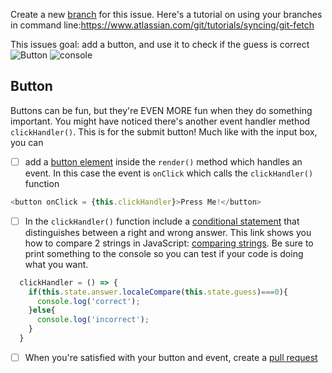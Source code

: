 Create a new [branch](https://docs.github.com/en/desktop/contributing-to-projects/creating-a-branch-for-your-work) for this issue. Here's a tutorial on using your branches in command line:https://www.atlassian.com/git/tutorials/syncing/git-fetch

This issues goal: add a button, and use it to check if the guess is correct
![Button](https://user-images.githubusercontent.com/45152371/86053881-0dad6f80-ba0e-11ea-9f6d-be82bb1a5580.gif)
![console](https://user-images.githubusercontent.com/45152371/86054316-c7a4db80-ba0e-11ea-976c-b7ed01744bd2.gif)


## Button
Buttons can be fun, but they're EVEN MORE fun when they do something important.
You might have noticed there's another event handler method `clickHandler()`. This is for the submit button! Much like with the input box, you can
- [ ] add a [button element](https://reactjs.org/docs/handling-events.html) inside the `render()` method which handles an event. In this case the event is `onClick` which calls the `clickHandler()` function
```js
<button onClick = {this.clickHandler}>Press Me!</button>
```
- [ ] In the `clickHandler()` function include a [conditional statement](https://www.w3schools.com/js/js_if_else.asp) that distinguishes between a right and wrong answer. This link shows you how to compare 2 strings in JavaScript: [comparing strings](https://www.tutorialspoint.com/What-is-the-best-way-to-compare-two-strings-in-JavaScript#:~:text=To%20compare%20two%20strings%20in%20JavaScript%2C%20use%20the%20localeCompare(),is%20sorted%20before%20string%201.). Be sure to print something to the console so you can test if your code is doing what you want.
```js
  clickHandler = () => {
    if(this.state.answer.localeCompare(this.state.guess)===0){
      console.log('correct');
    }else{
      console.log('incorrect');
    }
  }
```

- [ ] When you're satisfied with your button and event, create a [pull request](https://help.github.com/en/github/collaborating-with-issues-and-pull-requests/creating-a-pull-request)
